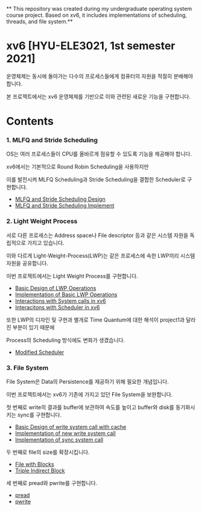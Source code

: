 ** This repository was created during my undergraduate operating system course project. Based on xv6, it includes implementations of scheduling, threads, and file system.**

xv6 [HYU-ELE3021, 1st semester 2021]
================================
운영체제는 동시에 돌아가는 다수의 프로세스들에게 컴퓨터의 자원을 적절히 분배해야합니다.    
   
본 프로젝트에서는 xv6 운영체제를 기반으로 이와 관련된 새로운 기능을 구현합니다.   
   
Contents
========
### 1. MLFQ and Stride Scheduling   
OS는 여러 프로세스들이 CPU를 올바르게 점유할 수 있도록 기능을 제공해야 합니다.   
   
xv6에서는 기본적으로 Round Robin Scheduling을 사용하지만   
   
이를 발전시켜 MLFQ Scheduling과 Stride Scheduling을 결합한 Scheduler로 구현합니다.
   
* [MLFQ and Stride Scheduling Design](https://github.com/minseok127/OS-with-xv6-ELE3021/wiki/MLFQ-and-Stride-Scheduling-Design)
* [MLFQ and Stride Scheduling Implement](https://github.com/minseok127/OS-with-xv6-ELE3021/wiki/MLFQ-and-Stride-Scheduling-Implement)
   
### 2. Light Weight Process   
서로 다른 프로세스는 Address space나 File descriptor 등과 같은 시스템 자원을 독립적으로 가지고 있습니다.   
   
이와 다르게 Light-Weight-Process(LWP)는 같은 프로세스에 속한 LWP끼리 시스템 자원을 공유합니다.   
   
이번 프로젝트에서는 Light Weight Process를 구현합니다.   
    
* [Basic Design of LWP Operations](https://github.com/minseok127/OS-with-xv6-ELE3021/wiki/Basic-Design-of-LWP-Operations)
* [Implementation of Basic LWP Operations](https://github.com/minseok127/OS-with-xv6-ELE3021/wiki/Implementation-of-Basic-LWP-Operations)   
* [Interactions with System calls in xv6](https://github.com/minseok127/OS-with-xv6-ELE3021/wiki/Interactions-with-System-calls-in-xv6)
* [Interacitons with Scheduler in xv6](https://github.com/minseok127/OS-with-xv6-ELE3021/wiki/How-to-Schedule-Threads%3F)   
   
또한 LWP의 디자인 및 구현과 별개로 Time Quantum에 대한 해석이 project1과 달라진 부분이 있기 때문에   
   
Process의 Scheduling 방식에도 변화가 생겼습니다.     
   
* [Modified Scheduler](https://github.com/minseok127/OS-with-xv6-ELE3021/wiki/Modified-Scheduler)   
   
### 3. File System   
File System은 Data의 Persistence를 제공하기 위해 필요한 개념입니다.   
   
이번 프로젝트에서는 xv6가 기존에 가지고 있던 File System을 보완합니다.  
   
   
첫 번째로 write의 결과를 buffer에 보관하여 속도를 높이고 buffer와 disk를 동기화시키는 sync를 구현합니다.    
    
* [Basic Design of write system call with cache](https://github.com/minseok127/OS-with-xv6-ELE3021/wiki/Basic-Design-of-write-system-call-with-cache)
* [Implementation of new write system call](https://github.com/minseok127/OS-with-xv6-ELE3021/wiki/Implementation-of-new-write-system-call)
* [Implementation of sync system call](https://github.com/minseok127/OS-with-xv6-ELE3021/wiki/Implementation-of-sync-system-call)   
   
두 번째로 file의 size를 확장시킵니다.   
   
* [File with Blocks](https://github.com/minseok127/OS-with-xv6-ELE3021/wiki/How-to-store-file-on-disk%3F)   
* [Triple Indirect Block](https://github.com/minseok127/OS-with-xv6-ELE3021/wiki/More-than-single-indirect-block)
   
세 번째로 pread와 pwrite를 구현합니다.   
   
* [pread](https://github.com/minseok127/OS-with-xv6-ELE3021/wiki/pread)
* [pwrite](https://github.com/minseok127/OS-with-xv6-ELE3021/wiki/pwrite)
